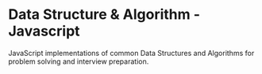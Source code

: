 # Data Structure & Algorithm - Javascript
JavaScript implementations of common Data Structures and Algorithms for problem solving and interview preparation.
